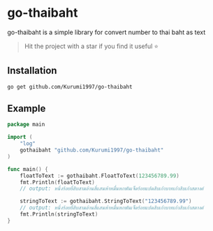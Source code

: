 # go-thaibaht
go-thaibaht is a simple library for convert number to thai baht as text

> Hit the project with a star if you find it useful ⭐

## Installation
```bash
go get github.com/Kurumi1997/go-thaibaht
```

## Example
```go
package main

import (
	"log"
	gothaibaht "github.com/Kurumi1997/go-thaibaht"
)

func main() {
	floatToText := gothaibaht.FloatToText(123456789.99)
	fmt.Println(floatToText)
	// output: หนึ่งร้อยยี่สิบสามล้านสี่แสนห้าหมื่นหกพันเจ็ดร้อยแปดสิบเก้าบาทเก้าสิบเก้าสตางค์

	stringToText := gothaibaht.StringToText("123456789.99")
	// output: หนึ่งร้อยยี่สิบสามล้านสี่แสนห้าหมื่นหกพันเจ็ดร้อยแปดสิบเก้าบาทเก้าสิบเก้าสตางค์
	fmt.Println(stringToText)
}
```



